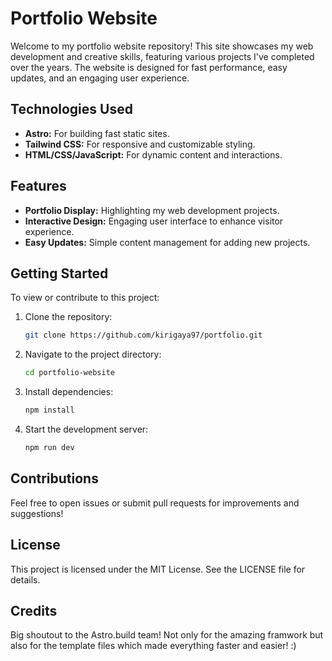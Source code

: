 # Portfolio Website

Welcome to my portfolio website repository! This site showcases my web development and creative skills, featuring various projects I've completed over the years. The website is designed for fast performance, easy updates, and an engaging user experience.

## Technologies Used

- **Astro:** For building fast static sites.
- **Tailwind CSS:** For responsive and customizable styling.
- **HTML/CSS/JavaScript:** For dynamic content and interactions.

## Features

- **Portfolio Display:** Highlighting my web development projects.
- **Interactive Design:** Engaging user interface to enhance visitor experience.
- **Easy Updates:** Simple content management for adding new projects.

## Getting Started

To view or contribute to this project:

1. Clone the repository: 
   ```bash
   git clone https://github.com/kirigaya97/portfolio.git
   ```

2. Navigate to the project directory:
   ```bash
   cd portfolio-website
   ```

3. Install dependencies:
   ```bash
   npm install
   ```

4. Start the development server:
   ```bash
   npm run dev
   ```

## Contributions

Feel free to open issues or submit pull requests for improvements and suggestions!

## License

This project is licensed under the MIT License. See the LICENSE file for details.

## Credits

Big shoutout to the Astro.build team! Not only for the amazing framwork but also for the template files which made everything faster and easier! :)

